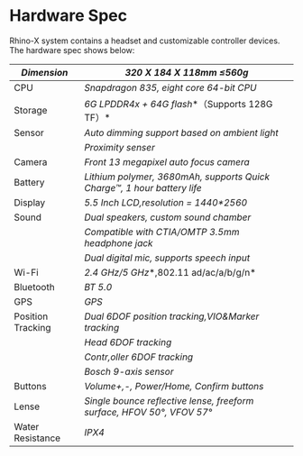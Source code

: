 # Hardware Spec

Rhino-X system contains a headset and customizable controller devices. The hardware spec shows below:

| *Dimension*                           | *320 X 184 X 118mm* *≤560g*                             |
| ------------------------------------ | ------------------------------------------------------- |
| CPU                                 | *Snapdragon 835, eight core 64-bit CPU*                            |
| Storage                                 | *6G LPDDR4x + 64G flash**（Supports 128G TF）*         |
| Sensor                               | *Auto dimming support based on ambient light*                              |
|                                      |   *Proximity senser*                            |
| Camera                               | *Front 13 megapixel auto focus camera*                          |
| Battery                                 | *Lithium polymer, 3680mAh, supports Quick Charge™, 1 hour battery life* |
| Display                                 | *5.5* *Inch LCD,resolution = 1440\*2560*                         |
| Sound                                 | *Dual speakers, custom sound chamber*                                      |
|                                     |  *Compatible with CTIA/OMTP 3.5mm headphone jack*                   |
|                                     |  *Dual digital mic, supports speech input*                              |
| Wi-Fi                                | *2.4 GHz/5 GHz**,802.11 ad/ac/a/b/g/n*                 |
| Bluetooth                                 | *BT 5.0*                                                |
| GPS                             | *GPS*                                         |
| Position Tracking                             | *Dual 6DOF position tracking,VIO&Marker tracking*                        |
|                                    |  *Head 6DOF tracking*                                     |
|                                    |  *Contr,oller 6DOF tracking*                                   |
|                                    |  *Bosch 9-axis sensor*                                       |
| Buttons                                 | *Volume+,-, Power/Home, Confirm buttons*                            |
| Lense                             | *Single bounce reflective lense, freeform surface, HFOV 50°, VFOV 57°*                |
| Water Resistance                             | *IPX4*                                                  |

